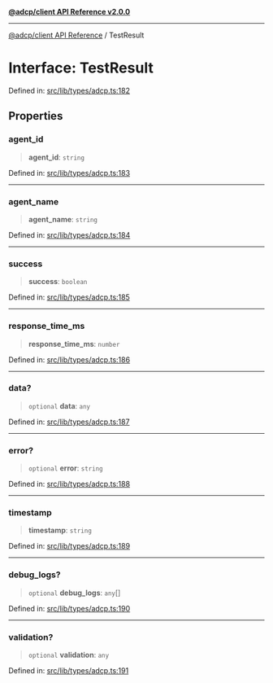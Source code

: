 [**@adcp/client API Reference v2.0.0**](../README.md)

***

[@adcp/client API Reference](../README.md) / TestResult

# Interface: TestResult

Defined in: [src/lib/types/adcp.ts:182](https://github.com/adcontextprotocol/adcp-client/blob/add23254eadaef025ae9fbe49b40948f459b98ff/src/lib/types/adcp.ts#L182)

## Properties

### agent\_id

> **agent\_id**: `string`

Defined in: [src/lib/types/adcp.ts:183](https://github.com/adcontextprotocol/adcp-client/blob/add23254eadaef025ae9fbe49b40948f459b98ff/src/lib/types/adcp.ts#L183)

***

### agent\_name

> **agent\_name**: `string`

Defined in: [src/lib/types/adcp.ts:184](https://github.com/adcontextprotocol/adcp-client/blob/add23254eadaef025ae9fbe49b40948f459b98ff/src/lib/types/adcp.ts#L184)

***

### success

> **success**: `boolean`

Defined in: [src/lib/types/adcp.ts:185](https://github.com/adcontextprotocol/adcp-client/blob/add23254eadaef025ae9fbe49b40948f459b98ff/src/lib/types/adcp.ts#L185)

***

### response\_time\_ms

> **response\_time\_ms**: `number`

Defined in: [src/lib/types/adcp.ts:186](https://github.com/adcontextprotocol/adcp-client/blob/add23254eadaef025ae9fbe49b40948f459b98ff/src/lib/types/adcp.ts#L186)

***

### data?

> `optional` **data**: `any`

Defined in: [src/lib/types/adcp.ts:187](https://github.com/adcontextprotocol/adcp-client/blob/add23254eadaef025ae9fbe49b40948f459b98ff/src/lib/types/adcp.ts#L187)

***

### error?

> `optional` **error**: `string`

Defined in: [src/lib/types/adcp.ts:188](https://github.com/adcontextprotocol/adcp-client/blob/add23254eadaef025ae9fbe49b40948f459b98ff/src/lib/types/adcp.ts#L188)

***

### timestamp

> **timestamp**: `string`

Defined in: [src/lib/types/adcp.ts:189](https://github.com/adcontextprotocol/adcp-client/blob/add23254eadaef025ae9fbe49b40948f459b98ff/src/lib/types/adcp.ts#L189)

***

### debug\_logs?

> `optional` **debug\_logs**: `any`[]

Defined in: [src/lib/types/adcp.ts:190](https://github.com/adcontextprotocol/adcp-client/blob/add23254eadaef025ae9fbe49b40948f459b98ff/src/lib/types/adcp.ts#L190)

***

### validation?

> `optional` **validation**: `any`

Defined in: [src/lib/types/adcp.ts:191](https://github.com/adcontextprotocol/adcp-client/blob/add23254eadaef025ae9fbe49b40948f459b98ff/src/lib/types/adcp.ts#L191)
